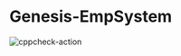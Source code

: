 # Genesis-EmpSystem
![cppcheck-action](https://github.com/99002464/Genesis-EmpSystem/workflows/cppcheck-action/badge.svg)

